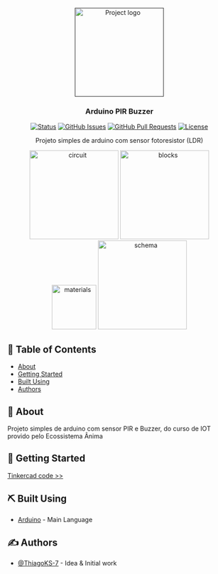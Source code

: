 <p align="center">
  <a href="" rel="noopener">
 <img width=200px height=200px src="https://user-images.githubusercontent.com/83460816/189501640-3124dc75-62b8-41b2-ad96-d150b8162139.png" alt="Project logo"></a>
</p>

<h3 align="center">Arduino PIR Buzzer</h3>

<div align="center">

[![Status](https://img.shields.io/badge/status-active-success.svg)]()
[![GitHub Issues](https://img.shields.io/github/issues/ThiagoKS-7/Projeto-fotoresistor.svg)](https://github.com/ThiagoKS-7/Projeto-fotoresistor/issues)
[![GitHub Pull Requests](https://img.shields.io/github/issues-pr/ThiagoKS-7/Projeto-fotoresistor.svg)](https://github.com//ThiagoKS-7/Projeto-fotoresistor/pulls)
[![License](https://img.shields.io/badge/license-MIT-blue.svg)](/LICENSE)

</div>

<p align="center"> Projeto simples de arduino com sensor fotoresistor (LDR)
    <br> 
</p>
<div align="center">
 <img  height=200px src="https://user-images.githubusercontent.com/83460816/189501640-3124dc75-62b8-41b2-ad96-d150b8162139.png" alt="circuit">
 <img  height=200px src="https://user-images.githubusercontent.com/83460816/189501812-d1bc6bc5-fffa-4f26-9621-035df10a7dc5.png" alt="blocks">
 <img  height=100px src="https://user-images.githubusercontent.com/83460816/189501702-5d790610-63ee-47b3-8302-b318d558fdab.PNG" alt="materials">
 <img  height=200px src="https://user-images.githubusercontent.com/83460816/189501728-a8e59117-5b7f-4eb3-85aa-848192031e0a.PNG" alt="schema">
</div>
 
## 📝 Table of Contents

- [About](#about)
- [Getting Started](#getting_started)
- [Built Using](#built_using)
- [Authors](#authors)

## 🧐 About <a name = "about"></a>

Projeto simples de arduino com sensor PIR e Buzzer, do curso de IOT provido pelo Ecossistema Ânima

## 🏁 Getting Started <a name = "getting_started"></a>
<a href="https://www.tinkercad.com/things/k3u1AWIdDhc-fotoresistor-exemplo-aula/editel">Tinkercad code >></a>

## ⛏️ Built Using <a name = "built_using"></a>

- [Arduino](https://www.arduino.cc) - Main Language

## ✍️ Authors <a name = "authors"></a>

- [@ThiagoKS-7](https://github.com/ThiagoKS-7/) - Idea & Initial work
